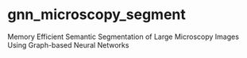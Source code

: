 # gnn_microscopy_segment
Memory Efficient Semantic Segmentation of Large Microscopy Images Using Graph-based Neural Networks
